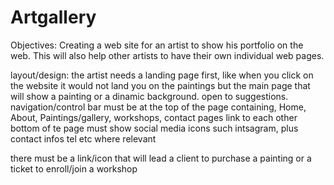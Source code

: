 # Artgallery
Objectives:
Creating a web site for an artist to show his portfolio on the web. 
This will also help other artists to have their own individual web pages.

layout/design:
the artist needs a landing page first, like when you click on the website it would not land you on the paintings but the main page that will show a painting or a dinamic background. open to suggestions.
navigation/control bar must be at the top of the page containing, Home, About, Paintings/gallery, workshops, contact pages link to each other
bottom of te page must show social media icons such intsagram, plus contact infos tel etc where relevant

there must be a link/icon that will lead a client to purchase a painting or a ticket to enroll/join a workshop
